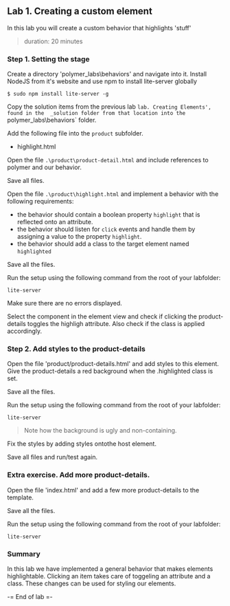 ## Lab 1. Creating a custom element
In this lab you will create a custom behavior that highlights 'stuff'
> duration: 20 minutes

### Step 1. Setting the stage
Create a directory 'polymer_labs\behaviors' and navigate into it.
Install NodeJS from it's website and use npm to install lite-server globally
```
$ sudo npm install lite-server -g
```
Copy the solution items from the previous lab `lab. Creating Elements', found in the 
_solution folder from that location into the `polymer_labs\behaviors` folder.

Add the following file into the `product` subfolder.
- highlight.html

Open the file `.\product\product-detail.html` and include references to polymer and our 
behavior.

Save all files.

Open the file `.\product\highlight.html` and implement a behavior with the following
requirements:
- the behavior should contain a boolean property `highlight` that is reflected 
onto an attribute. 
- the behavior should listen for `click` events and handle them by assigning a value
to the property `highlight`.
- the behavior should add a class to the target element named `highlighted`

Save all the files.

Run the setup using the following command from the root of your labfolder:
```
lite-server
```

Make sure there are no errors displayed.

Select the component in the element view and check if clicking the product-details toggles the 
highligh attribute. Also check if the class is applied accordingly.


### Step 2. Add styles to the product-details
Open the file 'product/product-details.html' and add styles to this element. 
Give the product-details a red background when the .highlighted class is set.

Save all the files.

Run the setup using the following command from the root of your labfolder:
```
lite-server
```

> Note how the background is ugly and non-containing. 

Fix the styles by adding styles ontothe host element.

Save all files and run/test again.


### Extra exercise. Add more product-details.
Open the file 'index.html' and add a few more 
product-details 
to the template.

Save all the files.

Run the setup using the following command from the root of your labfolder:
```
lite-server
```

### Summary
In this lab we have implemented a general behavior that makes elements highlightable. 
Clicking an item takes care of toggeling an attribute and a class. 
These changes can be used for styling our elements. 

-= End of lab =-
